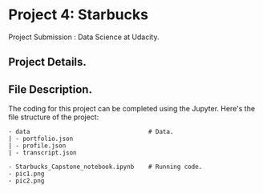# Project 4: Starbucks 

Project Submission : Data Science at Udacity.

## Project Details.

## File Description.
The coding for this project can be completed using the Jupyter. Here's the file structure of the project:
```
- data                                 # Data.
| - portfolio.json                    
| - profile.json 
| - transcript.json

- Starbucks_Capstone_notebook.ipynb    # Running code.
- pic1.png
- pic2.png
```


